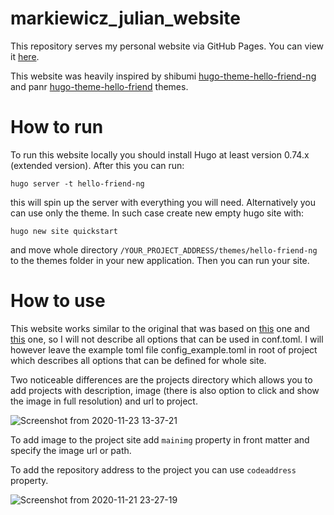 # markiewicz_julian_website

This repository serves my personal website via GitHub Pages. You can view it [here](https://markiewiczjulian.github.io/).

This website was heavily inspired by shibumi [hugo-theme-hello-friend-ng](https://github.com/shibumi/hugo-theme-hello-friend-ng) and panr [hugo-theme-hello-friend](https://github.com/panr/hugo-theme-hello-friend) themes.

# How to run

To run this website locally you should install Hugo at least version 0.74.x (extended version). After this you can run:

`hugo server -t hello-friend-ng`

this will spin up the server with everything you will need. Alternatively you can use only the theme. In such case create new empty hugo site with:

`hugo new site quickstart`

and move whole directory `/YOUR_PROJECT_ADDRESS/themes/hello-friend-ng` to the themes folder in your new application. Then you can run your site.

# How to use

This website works similar to the original that was based on [this](https://github.com/shibumi/hugo-theme-hello-friend-ng) one and [this](https://github.com/panr/hugo-theme-hello-friend) one, so I will not describe all options that can be used in conf.toml. I will however leave the example toml file config_example.toml in root of project which describes all options that can be defined for whole site.

Two noticeable differences are the projects directory which allows you to add projects with description, image (there is also option to click and show the image in full resolution) and url to project.

![Screenshot from 2020-11-23 13-37-21](https://user-images.githubusercontent.com/39520658/99962761-0d34bd00-2d91-11eb-9f22-c4db743697f7.png)

To add image to the project site add `mainimg` property in front matter and specify the image url or path.

To add the repository address to the project you can use `codeaddress` property.

![Screenshot from 2020-11-21 23-27-19](https://user-images.githubusercontent.com/39520658/99888970-246c9100-2c51-11eb-8821-f2c66657ea97.png)
